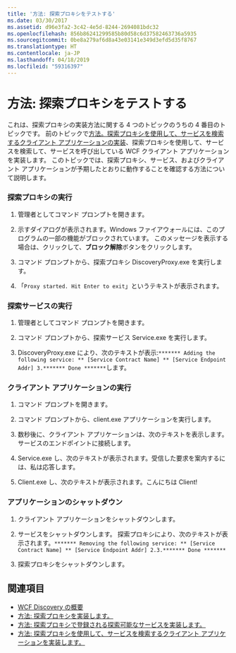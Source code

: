 ```yaml
---
title: '方法: 探索プロキシをテストする'
ms.date: 03/30/2017
ms.assetid: d96e3fa2-3c42-4e5d-8244-2694081bdc32
ms.openlocfilehash: 856b86241299585b80d58c6d37582463736a5935
ms.sourcegitcommit: 0be8a279af6d8a43e03141e349d3efd5d35f8767
ms.translationtype: HT
ms.contentlocale: ja-JP
ms.lasthandoff: 04/18/2019
ms.locfileid: "59316397"
---
```

# <a name="how-to-test-the-discovery-proxy"></a>方法: 探索プロキシをテストする
これは、探索プロキシの実装方法に関する 4 つのトピックのうちの 4 番目のトピックです。 前のトピックで[方法。探索プロキシを使用して、サービスを検索するクライアント アプリケーションの実装](../../../../docs/framework/wcf/feature-details/client-app-discovery-proxy-to-find-a-service.md)、探索プロキシを使用して、サービスを検索して、サービスを呼び出している WCF クライアント アプリケーションを実装します。 このトピックでは、探索プロキシ、サービス、およびクライアント アプリケーションが予期したとおりに動作することを確認する方法について説明します。  
  
### <a name="run-the-discovery-proxy"></a>探索プロキシの実行  
  
1. 管理者としてコマンド プロンプトを開きます。  
  
2. 示すダイアログが表示されます。Windows ファイアウォールには、このプログラムの一部の機能がブロックされています。 このメッセージを表示する場合は、クリックして、**ブロック解除**ボタンをクリックします。  
  
3. コマンド プロンプトから、探索プロキシ DiscoveryProxy.exe を実行します。  
  
4. 「`Proxy started. Hit Enter to exit`」というテキストが表示されます。  
  
### <a name="run-the-discoverable-service"></a>探索サービスの実行  
  
1. 管理者としてコマンド プロンプトを開きます。  
  
2. コマンド プロンプトから、探索サービス Service.exe を実行します。  
  
3. DiscoveryProxy.exe により、次のテキストが表示:`******* Adding the following service: ** [Service Contract Name] ** [Service Endpoint Addr] 3.******* Done *******`します。  
  
### <a name="run-the-client-application"></a>クライアント アプリケーションの実行  
  
1. コマンド プロンプトを開きます。  
  
2. コマンド プロンプトから、client.exe アプリケーションを実行します。  
  
3. 数秒後に、クライアント アプリケーションは、次のテキストを表示します。サービスのエンドポイントに接続します。  
  
4. Service.exe し、次のテキストが表示されます。受信した要求を案内するには、私は応答します。  
  
5. Client.exe し、次のテキストが表示されます。こんにちは Client!  
  
### <a name="shut-down-the-applications"></a>アプリケーションのシャットダウン  
  
1. クライアント アプリケーションをシャットダウンします。  
  
2. サービスをシャットダウンします。 探索プロキシにより、次のテキストが表示されます。`******* Removing the following service: ** [Service Contract Name] ** [Service Endpoint Addr] 2.3.******* Done *******`  
  
3. 探索プロキシをシャットダウンします。  
  
## <a name="see-also"></a>関連項目

- [WCF Discovery の概要](../../../../docs/framework/wcf/feature-details/wcf-discovery-overview.md)
- [方法: 探索プロキシを実装します。](../../../../docs/framework/wcf/feature-details/how-to-implement-a-discovery-proxy.md)
- [方法: 探索プロキシで登録される探索可能なサービスを実装します。](../../../../docs/framework/wcf/feature-details/discoverable-service-that-registers-with-the-discovery-proxy.md)
- [方法: 探索プロキシを使用して、サービスを検索するクライアント アプリケーションを実装します。](../../../../docs/framework/wcf/feature-details/client-app-discovery-proxy-to-find-a-service.md)

